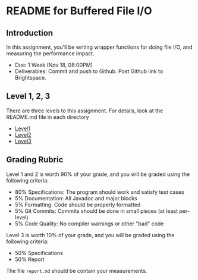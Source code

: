 # README for Buffered File I/O

## Introduction

In this assignment, you'll be writing wrapper functions for doing file I/O, and measuring the performance impact.

- Due: 1 Week (Nov 18, 08:00PM)
- Deliverables: Commit and push to Github. Post Github link to Brightspace.

## Level 1, 2, 3

There are three levels to this assignment. For details, look at the README.md file in each directory

- [Level1](level1/README.md)
- [Level2](level2/README.md)
- [Level3](level3/README.md)

## Grading Rubric

Level 1 and 2 is worth 90% of your grade, and you will be graded using the following criteria:

- 80% Specifications: The program should work and satisfy test cases
- 5% Documentation: All Javadoc and major blocks
- 5% Formatting: Code should be properly formatted
- 5% Git Commits: Commits should be done in small pieces (at least per-level)
- 5% Code Quality: No compiler warnings or other "bad" code

Level 3 is worth 10% of your grade, and you will be graded using the following criteria:

- 50% Specifications
- 50% Report

The file `report.md` should be contain your measurements.
